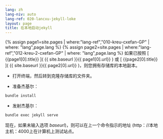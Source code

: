 ```yaml
---
lang: zh
lang-niv: auto
lang-ref: 020-lancxu-jekyll-loke
layout: page
title: 在本地启动jekyll
---
```


{% assign page1=site.pages | where:"lang-ref","010-kreu-cxefan-GP" | where: "lang",page.lang  %}
{% assign page2=site.pages | where:"lang-ref","012-kreu-2-cxefan-GP" | where: "lang",page.lang  %}
如果已按照 [ {{page1[0].title}} ]( {{ site.baseurl }}{{ page1[0].url}} )
或 [ {{page2[0].title}} ]( {{ site.baseurl }}{{ page2[0].url}} )，则您拥有存储库的本地副本。

* 打开终端，然后转到克隆存储库的文件夹。



* 准备杰基尔：



```bash
bundle install
```

* 发射杰基尔：



```bash
bundle exec jekyll serve
```

现在，如果未输入选项 _baseurl_)，则可以在上一个命令指示的地址 (http：//本地主机：4000上在计算机上测试站点。

